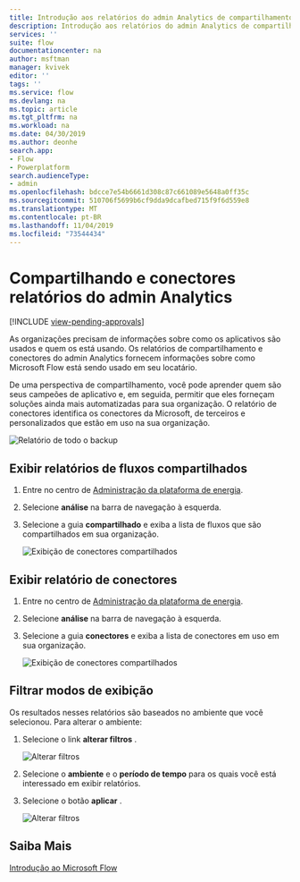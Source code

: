 ```yaml
---
title: Introdução aos relatórios do admin Analytics de compartilhamento e conectores | Microsoft Docs
description: Introdução aos relatórios do admin Analytics de compartilhamento e conectores para Microsoft Flow.
services: ''
suite: flow
documentationcenter: na
author: msftman
manager: kvivek
editor: ''
tags: ''
ms.service: flow
ms.devlang: na
ms.topic: article
ms.tgt_pltfrm: na
ms.workload: na
ms.date: 04/30/2019
ms.author: deonhe
search.app:
- Flow
- Powerplatform
search.audienceType:
- admin
ms.openlocfilehash: bdcce7e54b6661d308c87c661089e5648a0ff35c
ms.sourcegitcommit: 510706f5699b6cf9dda9dcafbed715f9f6d559e8
ms.translationtype: MT
ms.contentlocale: pt-BR
ms.lasthandoff: 11/04/2019
ms.locfileid: "73544434"
---
```

# <a name="sharing-and-connectors-admin-analytics-reports"></a>Compartilhando e conectores relatórios do admin Analytics
[!INCLUDE [view-pending-approvals](includes/cc-rebrand.md)]

As organizações precisam de informações sobre como os aplicativos são usados e quem os está usando. Os relatórios de compartilhamento e conectores do admin Analytics fornecem informações sobre como Microsoft Flow está sendo usado em seu locatário. 

De uma perspectiva de compartilhamento, você pode aprender quem são seus campeões de aplicativo e, em seguida, permitir que eles forneçam soluções ainda mais automatizadas para sua organização. O relatório de conectores identifica os conectores da Microsoft, de terceiros e personalizados que estão em uso na sua organização.

![Relatório de todo o backup](media/admin-analytics-report/default-report.png)

## <a name="view-shared-flows-reports"></a>Exibir relatórios de fluxos compartilhados

1. Entre no centro de [Administração da plataforma de energia](https://admin.powerplatform.microsoft.com/).
1. Selecione **análise** na barra de navegação à esquerda.
1. Selecione a guia **compartilhado** e exiba a lista de fluxos que são compartilhados em sua organização.
 
    ![Exibição de conectores compartilhados](media/admin-analytics-report/shared-tab.png)


## <a name="view-connectors-report"></a>Exibir relatório de conectores

1. Entre no centro de [Administração da plataforma de energia](https://admin.powerplatform.microsoft.com/).
1. Selecione **análise** na barra de navegação à esquerda.
1. Selecione a guia **conectores** e exiba a lista de conectores em uso em sua organização.
 
    ![Exibição de conectores compartilhados](media/admin-analytics-report/connectors-tab.png)

## <a name="filter-views"></a>Filtrar modos de exibição

Os resultados nesses relatórios são baseados no ambiente que você selecionou. Para alterar o ambiente:

1. Selecione o link **alterar filtros** .
    
    ![Alterar filtros](media/admin-analytics-report/filters.png)

1. Selecione o **ambiente** e o **período de tempo** para os quais você está interessado em exibir relatórios.
1. Selecione o botão **aplicar** .

    ![Alterar filtros](media/admin-analytics-report/filters-detail.png)

## <a name="learn-more"></a>Saiba Mais

[Introdução ao Microsoft Flow](getting-started.md)











